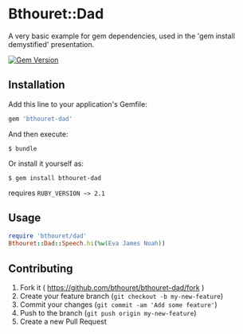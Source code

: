 # Bthouret::Dad

A very basic example for gem dependencies, used in the 'gem install demystified' presentation.

[![Gem Version](https://badge.fury.io/rb/bthouret-dad.svg)](http://badge.fury.io/rb/bthouret-dad)

## Installation

Add this line to your application's Gemfile:

```ruby
gem 'bthouret-dad'
```

And then execute:

    $ bundle

Or install it yourself as:

    $ gem install bthouret-dad

requires `RUBY_VERSION ~> 2.1`

## Usage

```ruby
require 'bthouret/dad'
Bthouret::Dad::Speech.hi(%w(Eva James Noah))
```

## Contributing

1. Fork it ( https://github.com/bthouret/bthouret-dad/fork )
2. Create your feature branch (`git checkout -b my-new-feature`)
3. Commit your changes (`git commit -am 'Add some feature'`)
4. Push to the branch (`git push origin my-new-feature`)
5. Create a new Pull Request
